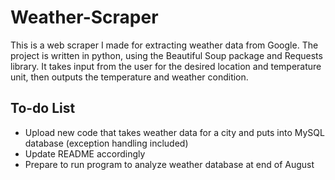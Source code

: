 # Weather-Scraper

This is a web scraper I made for extracting weather data from Google.
The project is written in python, using the Beautiful Soup package and Requests library.
It takes input from the user for the desired location and temperature unit, then outputs the temperature and weather condition. 

## To-do List
- Upload new code that takes weather data for a city and puts into MySQL database (exception handling included)
- Update README accordingly
- Prepare to run program to analyze weather database at end of August
